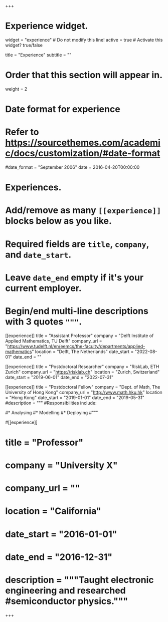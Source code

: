 +++
# Experience widget.
widget = "experience"  # Do not modify this line!
active = true  # Activate this widget? true/false

title = "Experience"
subtitle = ""

# Order that this section will appear in.
weight = 2

# Date format for experience
#   Refer to https://sourcethemes.com/academic/docs/customization/#date-format
#date_format = "September 2006"
date = 2016-04-20T00:00:00

# Experiences.
#   Add/remove as many `[[experience]]` blocks below as you like.
#   Required fields are `title`, `company`, and `date_start`.
#   Leave `date_end` empty if it's your current employer.
#   Begin/end multi-line descriptions with 3 quotes `"""`.

[[experience]]
  title = "Assistant Professor"
  company = "Delft Institute of Applied Mathematics, TU Delft"
  company_url = "https://www.tudelft.nl/en/eemcs/the-faculty/departments/applied-mathematics"
  location = "Delft, The Netherlands"
  date_start = "2022-08-01"
  date_end = ""

[[experience]]
  title = "Postdoctoral Researcher"
  company = "RiskLab, ETH Zurich"
  company_url = "https://risklab.ch"
  location = "Zurich, Switzerland"
  date_start = "2019-06-01"
  date_end = "2022-07-31"

[[experience]]
  title = "Postdoctoral Fellow"
  company = "Dept. of Math, The University of Hong Kong"
  company_url = "http://www.math.hku.hk"
  location = "Hong Kong"
  date_start = "2019-01-01"
  date_end = "2019-05-31"
  #description = """
  #Responsibilities include:
  
  #* Analysing
  #* Modelling
  #* Deploying
  #"""

#[[experience]]
#  title = "Professor"
#  company = "University X"
#  company_url = ""
#  location = "California"
#  date_start = "2016-01-01"
#  date_end = "2016-12-31"
#  description = """Taught electronic engineering and researched #semiconductor physics."""

+++
